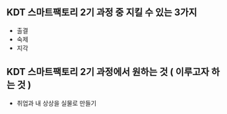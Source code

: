 ## KDT 스마트팩토리 2기 과정 중 지킬 수 있는 3가지

- 출결
- 숙제
- 지각

## KDT 스마트팩토리 2기 과정에서 원하는 것 ( 이루고자 하는 것 )

- 취업과 내 상상을 실물로 만들기

